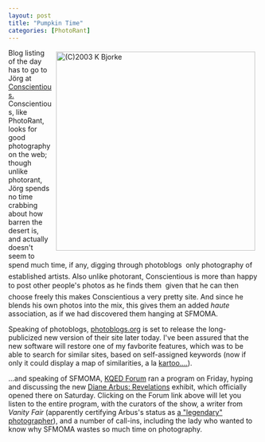```yaml
---
layout: post
title: "Pumpkin Time"
categories: [PhotoRant]
---
```

<a href="/photo/journal/102_0276.html"><img src="http://www.botzilla.com/bpix/102_0276.jpg" width=400 height=400 hspace=8 vspace=6 border=0 align="right" title="(C)2003 K Bjorke"></a>Blog listing of the day has to go to J&ouml;rg at <a href="http://www.jmcolberg.com/weblog/" target="linkframe">Conscientious.</a> Conscientious, like PhotoRant, looks for good photography on the web; though unlike photorant, J&ouml;rg spends no time crabbing about how barren the desert is, and actually doesn't seem to spend much time, if any, digging through photoblogs &#151; only photography of established artists. Also unlike photorant, Conscientious is more than happy to post other people's photos as he finds them &#151; given that he can then choose freely this makes Conscientious a very pretty site. And since he blends his own photos into the mix, this gives them an added <i>haute</i> association, as if we had discovered them hanging at SFMOMA.

Speaking of photoblogs, <a href="http://photoblogs.org/profile/?domain=botzilla.com" target="linkframe">photoblogs.org</a> is set to release the long-publicized new version of their site later today. I've been assured that the new software will restore one of my favborite features, which was to be able to search for similar sites, based on self-assigned keywords (now if only it could display a map of similarities, a la <a href="http://www.kartoo.com/" target="linkframe">kartoo....</a>).

...and speaking of SFMOMA,  <a href="http://www.kqed.org/programs/program-landing-local.jsp?progID=RD19" target="linkframe">KQED Forum</a> ran a program on Friday, hyping and discussing the new <a href="http://www.sfmoma.org/exhibitions/exhib_detail.asp?id=108&click=news" target="linkframe">Diane Arbus: Revelations</a> exhibit, which officially opened there on Saturday. Clicking on the Forum link above will let you listen to the entire program, with the curators of the show, a writer from <i>Vanity Fair</i> (apparently certifying Arbus's status as <a href="http://www.nytimes.com/2003/10/26/arts/design/26BELL.html" target="linkframe">a "legendary" photographer</a>), and a number of call-ins, including the lady who wanted to know why SFMOMA wastes so much time on photography.


